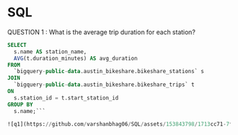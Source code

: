 # SQL
QUESTION 1 : What is the average trip duration for each station?
```sql
SELECT
  s.name AS station_name,
  AVG(t.duration_minutes) AS avg_duration
FROM
  `bigquery-public-data.austin_bikeshare.bikeshare_stations` s
JOIN
  `bigquery-public-data.austin_bikeshare.bikeshare_trips` t
ON
  s.station_id = t.start_station_id
GROUP BY
  s.name;```

![q1](https://github.com/varshanbhag06/SQL/assets/153843798/1713cc71-7f2a-4e6d-8347-bea2dba9c91b)
